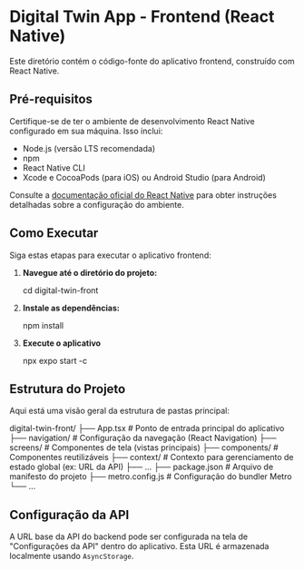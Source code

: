 # Digital Twin App - Frontend (React Native)

Este diretório contém o código-fonte do aplicativo frontend, construído com React Native.

## Pré-requisitos

Certifique-se de ter o ambiente de desenvolvimento React Native configurado em sua máquina. Isso inclui:

- Node.js (versão LTS recomendada)
- npm
- React Native CLI
- Xcode e CocoaPods (para iOS) ou Android Studio (para Android)

Consulte a [documentação oficial do React Native](https://reactnative.dev/docs/environment-setup) para obter instruções detalhadas sobre a configuração do ambiente.

## Como Executar

Siga estas etapas para executar o aplicativo frontend:

1.  **Navegue até o diretório do projeto:**

    cd digital-twin-front

2.  **Instale as dependências:**

    npm install

3.  **Execute o aplicativo**

    npx expo start -c

## Estrutura do Projeto

Aqui está uma visão geral da estrutura de pastas principal:

digital-twin-front/
├── App.tsx # Ponto de entrada principal do aplicativo
├── navigation/ # Configuração da navegação (React Navigation)
├── screens/ # Componentes de tela (vistas principais)
├── components/ # Componentes reutilizáveis
├── context/ # Contexto para gerenciamento de estado global (ex: URL da API)
├── ...
├── package.json # Arquivo de manifesto do projeto
├── metro.config.js # Configuração do bundler Metro
└── ...

## Configuração da API

A URL base da API do backend pode ser configurada na tela de "Configurações da API" dentro do aplicativo. Esta URL é armazenada localmente usando `AsyncStorage`.

